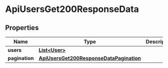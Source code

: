 

# ApiUsersGet200ResponseData


## Properties

| Name | Type | Description | Notes |
|------------ | ------------- | ------------- | -------------|
|**users** | [**List&lt;User&gt;**](User.md) |  |  [optional] |
|**pagination** | [**ApiUsersGet200ResponseDataPagination**](ApiUsersGet200ResponseDataPagination.md) |  |  [optional] |



